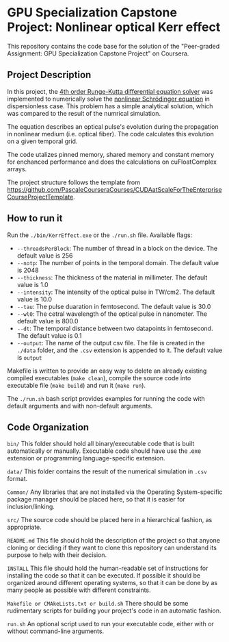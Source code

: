 # GPU Specialization Capstone Project: Nonlinear optical Kerr effect
This repository contains the code base for the solution of the "Peer-graded Assignment: GPU Specialization Capstone Project" on Coursera.

## Project Description

In this project, the [4th order Runge-Kutta differential equation solver](https://en.wikipedia.org/wiki/Runge%E2%80%93Kutta_methods) was implemented to numerically solve the [nonlinear Schrödinger equation](https://en.wikipedia.org/wiki/Nonlinear_Schr%C3%B6dinger_equation) in dispersionless case. This problem has a simple analytical solution, which was compared to the result of the numrical simulation.

The equation describes an optical pulse's evolution during the propagation in nonlinear medium (i.e. optical fiber). The code calculates this evolution on a given temporal grid.

The code utalizes pinned memory, shared memory and constant memory for enchanced performance and does the calculations on cuFloatComplex arrays.

The project structure follows the template from https://github.com/PascaleCourseraCourses/CUDAatScaleForTheEnterpriseCourseProjectTemplate.

## How to run it

Run the `./bin/KerrEffect.exe` or the `./run.sh` file. Available flags:

- `--threadsPerBlock`:  The number of thread in a block on the device. The default value is 256
- `--notp`:  The number of points in the temporal domain. The default value is 2048
- `--thickness`:  The thickness of the material in millimeter. The default value is 1.0
- `--intensity`:  The intensity of the optical pulse in TW/cm2. The default value is 10.0
- `--tau`:  The pulse duaration in femtosecond. The default value is 30.0
- `--wl0`:  The cetral wavelength of the optical pulse in nanometer. The default value is 800.0
- `--dt`:  The temporal distance between two datapoints in femtosecond. The default value is 0.1
- `--output`:  The name of the output csv file. The file is created in the `./data` folder, and the `.csv` extension is appended to it. The default value is `output`

Makefile is written to provide an easy way to delete an already existing compiled executables (`make clean`), compile the source code into executable file (`make build`) and run it (`make run`).

The `./run.sh` bash script provides examples for running the code with default arguments and with non-default arguments.

## Code Organization

```bin/```
This folder should hold all binary/executable code that is built automatically or manually. Executable code should have use the .exe extension or programming language-specific extension.

```data/```
This folder contains the result of the numerical simulation in `.csv` format.

```Common/```
Any libraries that are not installed via the Operating System-specific package manager should be placed here, so that it is easier for inclusion/linking.

```src/```
The source code should be placed here in a hierarchical fashion, as appropriate.

```README.md```
This file should hold the description of the project so that anyone cloning or deciding if they want to clone this repository can understand its purpose to help with their decision.

```INSTALL```
This file should hold the human-readable set of instructions for installing the code so that it can be executed. If possible it should be organized around different operating systems, so that it can be done by as many people as possible with different constraints.

```Makefile or CMAkeLists.txt or build.sh```
There should be some rudimentary scripts for building your project's code in an automatic fashion.

```run.sh```
An optional script used to run your executable code, either with or without command-line arguments.
